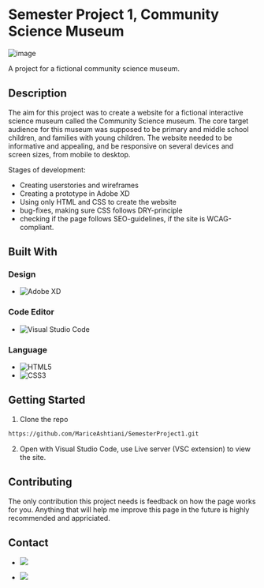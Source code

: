 # Semester Project 1, Community Science Museum
![image](https://user-images.githubusercontent.com/95356770/194577460-51020158-4a94-4791-8e60-b5f1fb826526.png)

A project for a fictional community science museum. 

## Description

The aim for this project was to create a website for a fictional interactive science museum called the Community Science museum. The core target audience for this museum was supposed to be primary and middle school children, and families with young children. The website needed to be informative and appealing, and be responsive on several devices and screen sizes, from mobile to desktop.  

Stages of development:

- Creating userstories and wireframes
- Creating a prototype in Adobe XD
- Using only HTML and CSS to create the website
- bug-fixes, making sure CSS follows DRY-principle
- checking if the page follows SEO-guidelines, if the site is WCAG-compliant.

## Built With

### Design

- ![Adobe XD](https://img.shields.io/badge/Adobe%20XD-470137?style=for-the-badge&logo=Adobe%20XD&logoColor=#FF61F6)

### Code Editor

- ![Visual Studio Code](https://img.shields.io/badge/Visual%20Studio%20Code-0078d7.svg?style=for-the-badge&logo=visual-studio-code&logoColor=white)

### Language

- ![HTML5](https://img.shields.io/badge/html5-%23E34F26.svg?style=for-the-badge&logo=html5&logoColor=white)
- ![CSS3](https://img.shields.io/badge/css3-%231572B6.svg?style=for-the-badge&logo=css3&logoColor=white)

## Getting Started

1. Clone the repo

```bash
https://github.com/MariceAshtiani/SemesterProject1.git
```

2. Open with Visual Studio Code, use Live server (VSC extension) to view the site.


## Contributing

The only contribution this project needs is feedback on how the page works for you. Anything that will help me improve this page in the future is highly recommended and appriciated. 

## Contact

- [<img src="https://img.shields.io/badge/Discord-7289DA?style=for-the-badge&logo=discord&logoColor=white">](https://discordapp.com/users/900117499662708807)

- [<img src="https://img.shields.io/badge/Gmail-D14836?style=for-the-badge&logo=gmail&logoColor=white">](mailto:marice6795@gmail.com)
